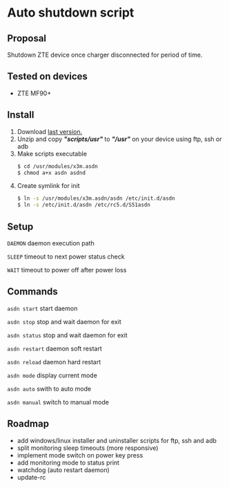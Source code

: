 Auto shutdown script
========================================================================

Proposal
------------------------------------------------------------------------
Shutdown ZTE device once charger disconnected for period of time.

Tested on devices
------------------------------------------------------------------------
- ZTE MF90+

Install
------------------------------------------------------------------------
1. Download [last version.](https://github.com/dev-x3m/zte-shutdown/archive/master.zip)
2. Unzip and copy ___"scripts/usr"___ to ___"/usr"___ on your device using ftp, ssh or adb
3. Make scripts executable
    ```sh
    $ cd /usr/modules/x3m.asdn
    $ chmod a+x asdn asdnd
    ```
4. Create symlink for init
    ```sh
    $ ln -s /usr/modules/x3m.asdn/asdn /etc/init.d/asdn
    $ ln -s /etc/init.d/asdn /etc/rc5.d/S51asdn
    ```
    
Setup
------------------------------------------------------------------------
`DAEMON`
daemon execution path

`SLEEP`
timeout to next power status check

`WAIT`
timeout to power off after power loss

 Commands
------------------------------------------------------------------------
`asdn start`
start daemon

`asdn stop`
stop and wait daemon for exit

`asdn status`
stop and wait daemon for exit

`asdn restart`
daemon soft restart

`asdn reload`
daemon hard restart

`asdn mode`
display current mode

`asdn auto`
swith to auto mode

`asdn manual`
switch to manual mode

Roadmap
------------------------------------------------------------------------
- add windows/linux installer and uninstaller scripts for ftp, ssh and adb
- split monitoring sleep timeouts (more responsive)
- implement mode switch on power key press
- add monitoring mode to status print
- watchdog (auto restart daemon)
- update-rc
